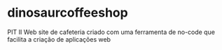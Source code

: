 # dinosaurcoffeeshop
PIT II
Web site de cafeteria criado com uma ferramenta de no-code que facilita a criação de aplicações web
